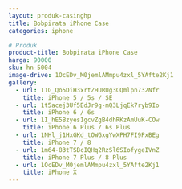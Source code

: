 ```yaml
---
layout: produk-casinghp
title: Bobpirata iPhone Case
categories: iphone

# Produk
product-title: Bobpirata iPhone Case
harga: 90000
sku: hn-5004
image-drive: 1OcEDv_M0jemlAMmpu4zxl_5YAfte2Kj1
gallery:
  - url: 11G_Qo5DiH3xrtZHURUg3CQmlpn732Nfr
    title: iPhone 5 / 5s / SE
  - url: 1t5acej3Uf5EdJr9g-mQ3LjqEk7ryb9Io
    title: iPhone 6 / 6s
  - url: 1I_hE5Bzyes1gcvZgB4dhRKzAmUuK-COw
    title: iPhone 6 Plus / 6s Plus
  - url: 1NHl_j1HxGKd_tOWGxgYwXPH7FI9PxBEg
    title: iPhone 7 / 8
  - url: 1m64-83tTSBcIQHq2RzSl6SIofygeIVnZ
    title: iPhone 7 Plus / 8 Plus
  - url: 1OcEDv_M0jemlAMmpu4zxl_5YAfte2Kj1
    title: iPhone X
---
```

